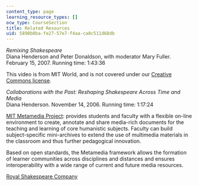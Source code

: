 ```yaml
---
content_type: page
learning_resource_types: []
ocw_type: CourseSection
title: Related Resources
uid: 5890b0ba-fe27-57e7-f4aa-ca0c511d68db
---
```


_Remixing Shakespeare_  
Diana Henderson and Peter Donaldson, with moderator Mary Fuller. February 15, 2007. Running time: 1:43:36

This video is from MIT World, and is not covered under our [Creative Commons license](/terms).

_Collaborations with the Past: Reshaping Shakespeare Across Time and Media_  
Diana Henderson. November 14, 2006. Running time: 1:17:24

[MIT Metamedia Project](http://www.rrtn.org/adias2/platform/mit-metamedia): provides students and faculty with a flexible on-line environment to create, annotate and share media-rich documents for the teaching and learning of core humanistic subjects. Faculty can build subject-specific mini-archives to extend the use of multimedia materials in the classroom and thus further pedagogical innovation.

Based on open standards, the Metamedia framework allows the formation of learner communities across disciplines and distances and ensures interoperability with a wide range of current and future media resources.

[Royal Shakespeare Company](http://www.rsc.org.uk/)